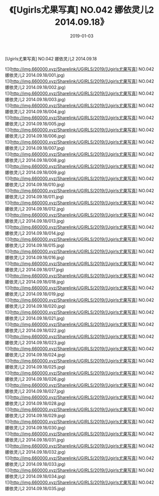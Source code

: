 ﻿---
layout: post
title:  《[Ugirls尤果写真] NO.042 娜依灵儿2 2014.09.18》
date:   2019-01-03
img: http://img.660000.xyz/Sharelink/UGIRLS/2019/[Ugirls尤果写真] NO.042 娜依灵儿2 2014.09.18/000.jpg
categories: [美女, 清纯, 唯美]
---

[Ugirls尤果写真] NO.042 娜依灵儿2 2014.09.18

 ![](http://img.660000.xyz/Sharelink/UGIRLS/2019/[Ugirls尤果写真] NO.042 娜依灵儿2 2014.09.18/001.jpg) <br>![](http://img.660000.xyz/Sharelink/UGIRLS/2019/[Ugirls尤果写真] NO.042 娜依灵儿2 2014.09.18/002.jpg) <br>![](http://img.660000.xyz/Sharelink/UGIRLS/2019/[Ugirls尤果写真] NO.042 娜依灵儿2 2014.09.18/003.jpg) <br>![](http://img.660000.xyz/Sharelink/UGIRLS/2019/[Ugirls尤果写真] NO.042 娜依灵儿2 2014.09.18/004.jpg) <br>![](http://img.660000.xyz/Sharelink/UGIRLS/2019/[Ugirls尤果写真] NO.042 娜依灵儿2 2014.09.18/005.jpg) <br>![](http://img.660000.xyz/Sharelink/UGIRLS/2019/[Ugirls尤果写真] NO.042 娜依灵儿2 2014.09.18/006.jpg) <br>![](http://img.660000.xyz/Sharelink/UGIRLS/2019/[Ugirls尤果写真] NO.042 娜依灵儿2 2014.09.18/007.jpg) <br>![](http://img.660000.xyz/Sharelink/UGIRLS/2019/[Ugirls尤果写真] NO.042 娜依灵儿2 2014.09.18/008.jpg) <br>![](http://img.660000.xyz/Sharelink/UGIRLS/2019/[Ugirls尤果写真] NO.042 娜依灵儿2 2014.09.18/009.jpg) <br>![](http://img.660000.xyz/Sharelink/UGIRLS/2019/[Ugirls尤果写真] NO.042 娜依灵儿2 2014.09.18/010.jpg) <br>![](http://img.660000.xyz/Sharelink/UGIRLS/2019/[Ugirls尤果写真] NO.042 娜依灵儿2 2014.09.18/011.jpg) <br>![](http://img.660000.xyz/Sharelink/UGIRLS/2019/[Ugirls尤果写真] NO.042 娜依灵儿2 2014.09.18/012.jpg) <br>![](http://img.660000.xyz/Sharelink/UGIRLS/2019/[Ugirls尤果写真] NO.042 娜依灵儿2 2014.09.18/013.jpg) <br>![](http://img.660000.xyz/Sharelink/UGIRLS/2019/[Ugirls尤果写真] NO.042 娜依灵儿2 2014.09.18/014.jpg) <br>![](http://img.660000.xyz/Sharelink/UGIRLS/2019/[Ugirls尤果写真] NO.042 娜依灵儿2 2014.09.18/015.jpg) <br>![](http://img.660000.xyz/Sharelink/UGIRLS/2019/[Ugirls尤果写真] NO.042 娜依灵儿2 2014.09.18/016.jpg) <br>![](http://img.660000.xyz/Sharelink/UGIRLS/2019/[Ugirls尤果写真] NO.042 娜依灵儿2 2014.09.18/017.jpg) <br>![](http://img.660000.xyz/Sharelink/UGIRLS/2019/[Ugirls尤果写真] NO.042 娜依灵儿2 2014.09.18/018.jpg) <br>![](http://img.660000.xyz/Sharelink/UGIRLS/2019/[Ugirls尤果写真] NO.042 娜依灵儿2 2014.09.18/019.jpg) <br>![](http://img.660000.xyz/Sharelink/UGIRLS/2019/[Ugirls尤果写真] NO.042 娜依灵儿2 2014.09.18/020.jpg) <br>![](http://img.660000.xyz/Sharelink/UGIRLS/2019/[Ugirls尤果写真] NO.042 娜依灵儿2 2014.09.18/021.jpg) <br>![](http://img.660000.xyz/Sharelink/UGIRLS/2019/[Ugirls尤果写真] NO.042 娜依灵儿2 2014.09.18/022.jpg) <br>![](http://img.660000.xyz/Sharelink/UGIRLS/2019/[Ugirls尤果写真] NO.042 娜依灵儿2 2014.09.18/023.jpg) <br>![](http://img.660000.xyz/Sharelink/UGIRLS/2019/[Ugirls尤果写真] NO.042 娜依灵儿2 2014.09.18/024.jpg) <br>![](http://img.660000.xyz/Sharelink/UGIRLS/2019/[Ugirls尤果写真] NO.042 娜依灵儿2 2014.09.18/025.jpg) <br>![](http://img.660000.xyz/Sharelink/UGIRLS/2019/[Ugirls尤果写真] NO.042 娜依灵儿2 2014.09.18/026.jpg) <br>![](http://img.660000.xyz/Sharelink/UGIRLS/2019/[Ugirls尤果写真] NO.042 娜依灵儿2 2014.09.18/027.jpg) <br>![](http://img.660000.xyz/Sharelink/UGIRLS/2019/[Ugirls尤果写真] NO.042 娜依灵儿2 2014.09.18/028.jpg) <br>![](http://img.660000.xyz/Sharelink/UGIRLS/2019/[Ugirls尤果写真] NO.042 娜依灵儿2 2014.09.18/029.jpg) <br>![](http://img.660000.xyz/Sharelink/UGIRLS/2019/[Ugirls尤果写真] NO.042 娜依灵儿2 2014.09.18/030.jpg) <br>![](http://img.660000.xyz/Sharelink/UGIRLS/2019/[Ugirls尤果写真] NO.042 娜依灵儿2 2014.09.18/031.jpg) <br>![](http://img.660000.xyz/Sharelink/UGIRLS/2019/[Ugirls尤果写真] NO.042 娜依灵儿2 2014.09.18/032.jpg) <br>![](http://img.660000.xyz/Sharelink/UGIRLS/2019/[Ugirls尤果写真] NO.042 娜依灵儿2 2014.09.18/033.jpg) <br>![](http://img.660000.xyz/Sharelink/UGIRLS/2019/[Ugirls尤果写真] NO.042 娜依灵儿2 2014.09.18/034.jpg) <br>![](http://img.660000.xyz/Sharelink/UGIRLS/2019/[Ugirls尤果写真] NO.042 娜依灵儿2 2014.09.18/035.jpg) <br>